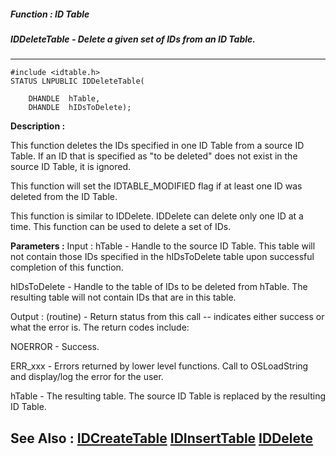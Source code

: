 ##### Function : ID Table
##### IDDeleteTable - Delete a given set of IDs from an ID Table.
---
```
#include <idtable.h>
STATUS LNPUBLIC IDDeleteTable(

	DHANDLE  hTable,
	DHANDLE  hIDsToDelete);
```
**Description :**

This function deletes the IDs specified in one ID Table from a source ID 
Table.  If an ID that is specified as "to be deleted" does not exist in the 
source ID Table, it is ignored.

This function will set the  IDTABLE_MODIFIED flag if at least one ID was 
deleted from the ID Table. 

This function is similar to IDDelete.  IDDelete can delete only one ID at a 
time.  This function can be used to delete a set of IDs.

**Parameters :**
Input :
hTable  -  Handle to the source ID Table.  This table will not contain those IDs specified in the hIDsToDelete table upon successful completion of this function.

hIDsToDelete  -  Handle to the table of IDs to be deleted from  hTable.  The resulting table will not contain IDs that are in this table.

Output :
(routine)  -  Return status from this call -- indicates either success or what the error is. The return codes include:

NOERROR - Success.

ERR_xxx - Errors returned by lower level functions. Call to OSLoadString and display/log the error for the user.


hTable  -  The resulting table.  The source ID Table is replaced by the resulting ID Table.


**See Also :**
[IDCreateTable](/reference/Func/IDCreateTable)
[IDInsertTable](/reference/Func/IDInsertTable)
[IDDelete](/reference/Func/IDDelete)
---
